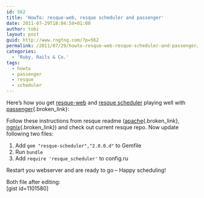 ```yaml
---
id: 562
title: 'HowTo: resque-web, resque scheduler and passenger'
date: 2011-07-29T18:04:59+01:00
author: tobi
layout: post
guid: http://www.rngtng.com/?p=562
permalink: /2011/07/29/howto-resque-web-resque-scheduler-and-passenger/
categories:
  - 'Ruby, Rails & Co.'
tags:
  - howto
  - passenger
  - resque
  - scheduler
---
```

Here&#8217;s how you get [resque-web](https://github.com/defunkt/resque) and [resque scheduler](https://github.com/bvandenbos/resque-scheduler) playing well with [passenger](http://www.modrails.com/){.broken_link}:

Follow these instructions from resque readme ([apache](http://www.modrails.com/documentation/Users%20guide%20Apache.html#_deploying_a_rack_based_ruby_application){.broken_link}, [ngnix](http://www.modrails.com/documentation/Users%20guide%20Nginx.html#deploying_a_rack_app){.broken_link}) and check out current resque repo. Now update following two files:  
1. Add `gem "resque-scheduler","2.0.0.d"` to Gemfile  
2. Run `bundle`  
3. Add `require 'resque_scheduler'` to config.ru

Restart you webserver and are ready to go &#8211; Happy scheduling!

Both file after editing:  
[gist id=1101580]